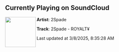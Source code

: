 ## Currently Playing on SoundCloud

[<img align="left" width="100" src="https://i1.sndcdn.com/artworks-7iNk6O3zYnyZebyl-78Eb9g-t500x500.png">](https://soundcloud.com/barongfamily/2spade-royalty)

**Artist**: 2Spade 

**Track**: 2Spade - ROYALT¥

Last updated at 3/8/2025, 8:35:28 AM
